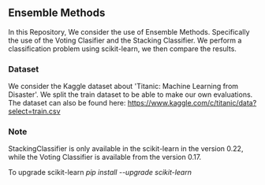 ## Ensemble Methods

In this Repository, We consider the use of Ensemble Methods. Specifically the use of the Voting Clasifier and the Stacking Classifier. We perform a classification problem using scikit-learn, we then compare the results.

### Dataset
We consider the Kaggle dataset about 'Titanic: Machine Learning from Disaster'. We split the train dataset to be able to make our own evaluations. The dataset can also be found here: https://www.kaggle.com/c/titanic/data?select=train.csv


### Note

StackingClassifier is only available in the scikit-learn in the version 0.22, while the Voting Classifier is available from the version 0.17.

To upgrade scikit-learn
*pip install --upgrade scikit-learn*